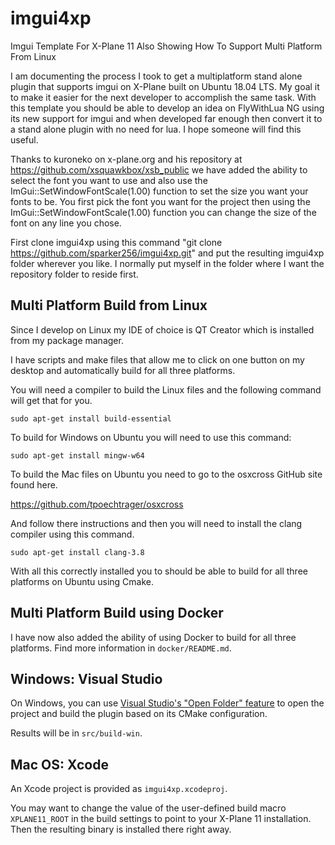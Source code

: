 # imgui4xp

Imgui Template For X-Plane 11 Also Showing How To Support Multi Platform From Linux

I am documenting the process I took to get a multiplatform stand alone plugin that supports imgui on X-Plane built on Ubuntu 18.04 LTS. My goal it to make it easier for the next developer to accomplish the same task. With this template you should be able to develop an idea on FlyWithLua NG using its new support for imgui and when developed far enough then convert it to a stand alone plugin with no need for lua. I hope someone will find this useful.  

Thanks to kuroneko on x-plane.org and his repository at https://github.com/xsquawkbox/xsb_public we have added the ability to select the font you want to use and also use the ImGui::SetWindowFontScale(1.00) function to set the size you want your fonts to be. You first pick the font you want for the project then using the ImGui::SetWindowFontScale(1.00) function you can change the size of the font on any line you chose.

First clone imgui4xp using this command "git clone https://github.com/sparker256/imgui4xp.git" and put the resulting imgui4xp folder wherever you like. I normally put myself in the folder where I want the repository folder to reside first.

## Multi Platform Build from Linux

Since I develop on Linux my IDE of choice is QT Creator which is installed from my package manager.

I have scripts and make files that allow me to click on one button on my desktop and automatically build for all three platforms.

You will need a compiler to build the Linux files and the following command will get that for you.

`sudo apt-get install build-essential`

To build for Windows on Ubuntu you will need to use this command:

`sudo apt-get install mingw-w64`

To build the Mac files on Ubuntu you need to go to the osxcross GitHub site found here.

https://github.com/tpoechtrager/osxcross

And follow there instructions and then you will need to install the clang compiler using this command.

`sudo apt-get install clang-3.8`

With all this correctly installed you to should be able to build for all three platforms on Ubuntu using Cmake.

## Multi Platform Build using Docker

I have now also added the ability of using Docker to build for all three platforms.
Find more information in `docker/README.md`.

## Windows: Visual Studio

On Windows, you can use
[Visual Studio's "Open Folder" feature](https://docs.microsoft.com/en-us/cpp/build/open-folder-projects-cpp)
to open the project and build the plugin based on its CMake configuration.

Results will be in `src/build-win`.

## Mac OS: Xcode

An Xcode project is provided as `imgui4xp.xcodeproj`.

You may want to change the value of the user-defined build macro
`XPLANE11_ROOT` in the build settings to point to your X-Plane 11
installation. Then the resulting binary is installed there right away.
